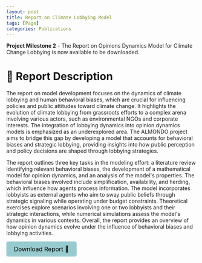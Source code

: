 ```yaml
---
layout: post
title: Report on Climate Lobbying Model
tags: [Page]
categories: Publications
---
```


**Project Milestone 2** - The Report on Opinions Dynamics Model for Climate Change Lobbying is now available to be downloaded.
 



# 📃 Report Description 

The report on model development focuses on the dynamics of climate lobbying and human behavioral biases, which are crucial for influencing policies and public attitudes toward climate change. It highlights the evolution of climate lobbying from grassroots efforts to a complex arena involving various actors, such as environmental NGOs and corporate interests. The integration of lobbying dynamics into opinion dynamics models is emphasized as an underexplored area. The ALMONDO project aims to bridge this gap by developing a model that accounts for behavioral biases and strategic lobbying, providing insights into how public perception and policy decisions are shaped through lobbying strategies.

The report outlines three key tasks in the modeling effort: a literature review identifying relevant behavioral biases, the development of a mathematical model for opinion dynamics, and an analysis of the model's properties. The behavioral biases involved include simplification, availability, and herding, which influence how agents process information. The model incorporates lobbyists as external agents who aim to sway public beliefs through strategic signaling while operating under budget constraints. Theoretical exercises explore scenarios involving one or two lobbyists and their strategic interactions, while numerical simulations assess the model's dynamics in various contexts. Overall, the report provides an overview of how opinion dynamics evolve under the influence of behavioral biases and lobbying activities.

<a href="/assets/documents/Report2_Model.pdf" download style="display: inline-block; padding: 10px 20px; background-color: #98cbcf; color: black; text-decoration: none; border-radius: 5px; font-size: 16px; text-align: center;">Download Report 📃</a>



